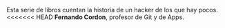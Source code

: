 Esta serie de libros cuentan la historia de un hacker de los que hay pocos.
<<<<<<< HEAD
**Fernando Cordon**, profesor de Git y de Apps. 